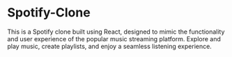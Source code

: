 # Spotify-Clone
This is a Spotify clone built using React, designed to mimic the functionality and user experience of the popular music streaming platform. Explore and play music, create playlists, and enjoy a seamless listening experience. 
